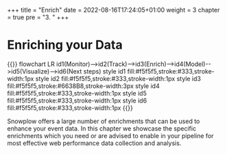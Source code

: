 +++
title = "Enrich"
date = 2022-08-16T17:24:05+01:00
weight = 3
chapter = true
pre = "3. "
+++


# Enriching your Data

{{<mermaid>}}
flowchart LR
    id1(Monitor)-->id2(Track)-->id3(Enrich)-->id4(Model)-->id5(Visualize)-->id6(Next steps)
    style id1 fill:#f5f5f5,stroke:#333,stroke-width:1px
    style id2 fill:#f5f5f5,stroke:#333,stroke-width:1px
    style id3 fill:#f5f5f5,stroke:#6638B8,stroke-width:3px
    style id4 fill:#f5f5f5,stroke:#333,stroke-width:1px
    style id5 fill:#f5f5f5,stroke:#333,stroke-width:1px
    style id6 fill:#f5f5f5,stroke:#333,stroke-width:1px
{{</mermaid >}}

Snowplow offers a large number of enrichments that can be used to enhance your event data. In this chapter we showcase the specific enrichments which you need or are advised to enable in your pipeline for most effective web performance data collection and analysis.